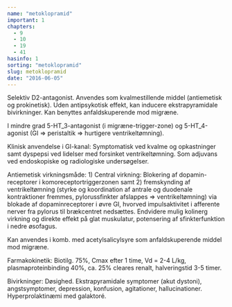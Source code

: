 ```yaml
---
name: "metoklopramid"
important: 1
chapters:  
  - 9 
  - 10 
  - 19 
  - 41
hasinfo: 1
sorting: "metoklopramid"
slug: metoklopramid
date: "2016-06-05"
---
```


Selektiv D2-antagonist. Anvendes som kvalmestillende middel (antiemetisk og prokinetisk). Uden antipsykotisk effekt, kan inducere ekstrapyramidale bivirkninger. Kan benyttes anfaldskuperende mod migræne.

I mindre grad 5-HT_3-antagonist (i migræne-trigger-zone) og 5-HT_4-agonist (GI => peristaltik => hurtigere ventrikeltømning).

Klinisk anvendelse i GI-kanal: Symptomatisk ved kvalme og opkastninger samt dyspepsi ved lidelser med forsinket ventrikeltømning. Som adjuvans ved endoskopiske og radiologiske undersøgelser.

Antiemetisk virkningsmåde: 1) Central virkning: Blokering af dopamin-receptorer i komoreceptortriggerzonen samt 2) fremskynding af ventrikeltømning (styrke og koordination af antrale og duodenale kontraktioner fremmes, pylorussfinkter afslappes => ventrikeltømning) via blokade af dopaminreceptorer i øvre GI, hvorved impulsaktivitet i afferente nerver fra pylorus til brækcentret nedsættes. Endvidere mulig kolinerg virkning og direkte effekt på glat muskulatur, potensering af sfinkterfunktion i nedre øsofagus. 

Kan anvendes i komb. med acetylsalicylsyre som anfaldskuperende middel mod migræne.

Farmakokinetik: Biotilg. 75%, Cmax efter 1 time, Vd = 2-4 L/kg, plasmaproteinbinding 40%, ca. 25% cleares renalt, halveringstid 3-5 timer.

Bivirkninger: Døsighed. Ekstrapyramidale symptomer (akut dystoni), angstsymptomer, depression, konfusion, agitationer, hallucinationer. Hyperprolaktinæmi med galaktoré.
